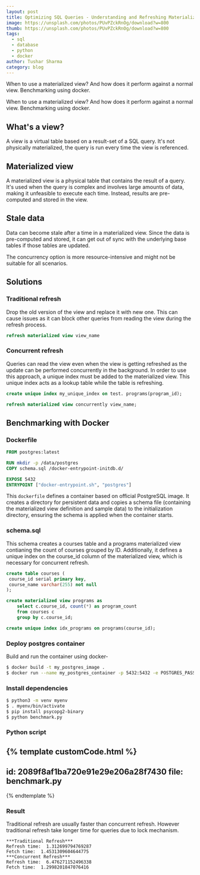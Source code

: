 ```yaml
---
layout: post
title: Optimizing SQL Queries - Understanding and Refreshing Materialized Views
image: https://unsplash.com/photos/PUvPZckRnOg/download?w=800
thumb: https://unsplash.com/photos/PUvPZckRnOg/download?w=800
tags:
  - sql
  - database
  - python
  - docker
author: Tushar Sharma
category: blog
---
```


When to use a materialized view? And how does it perform against a normal view. Benchmarking using docker.<!-- truncate_here -->

When to use a materialized view? And how does it perform against a normal view. Benchmarking using docker.

## What's a view?

A view is a virtual table based on a result-set of a SQL query. It's not physically materialized, the query is run every time the view is referenced.

## Materialized view

A materialized view is a physical table that contains the result of a query. It's used when the query is complex and involves large amounts of data, making it unfeasible to execute each time. Instead, results are pre-computed and stored in the view.

## Stale data

Data can become stale after a time in a materialized view. Since the data is pre-computed and stored, it can get out of sync with the underlying base tables if those tables are updated.

The concurrency option is more resource-intensive and might not be suitable for all scenarios.


## Solutions 

### Traditional refresh

Drop the old version of the view and replace it with new one. This can cause issues as it can block other queries from reading the view during the refresh process.

```sql
refresh materialized view view_name
```

### Concurrent refresh

Queries can read the view even when the view is getting refreshed as the update can be performed concurrently in the background. In order to use this approach, a unique index must be added to the materialized view. This unique index acts as a lookup table while the table is refreshing.

```sql
create unique index my_unique_index on test. programs(program_id);

refresh materialized view concurrently view_name;
```

##  Benchmarking with Docker

### Dockerfile

```dockerfile
FROM postgres:latest

RUN mkdir -p /data/postgres
COPY schema.sql /docker-entrypoint-initdb.d/

EXPOSE 5432
ENTRYPOINT ["docker-entrypoint.sh", "postgres"]
```

This `dockerfile` defines a container based on official PostgreSQL image. It creates a directory for persistent data and copies a schema file (containing the materialized view definition and sample data) to the initialization directory, ensuring the schema is applied when the container starts.

### schema.sql

This schema creates a courses table and a programs materialized view contianing the count of courses grouped by ID. Additionally, it defines a unique index on the course_id column of the materialized view, which is necessary for concurrent refresh.

```sql
create table courses (
 course_id serial primary key,
 course_name varchar(255) not null
);

create materialized view programs as 
    select c.course_id, count(*) as program_count
    from courses c 
    group by c.course_id;

create unique index idx_programs on programs(course_id);
```

### Deploy postgres container

Build and run the container using docker- 

```bash
$ docker build -t my_postgres_image .
$ docker run --name my_postgres_container -p 5432:5432 -e POSTGRES_PASSWORD=password my_postgres_image
```

### Install dependencies


```bash
$ python3 -m venv myenv 
$ . myenv/bin/activate
$ pip install psycopg2-binary
$ python benchmark.py
```

### Python script

{% template  customCode.html %}
---
id: 2089f8af1ba720e91e29e206a28f7430
file: benchmark.py
---
{% endtemplate %}

### Result

Traditional refresh are usually faster than concurrent refresh. However traditional refresh take longer time for queries due to lock mechanism.

```
***Traditional Refresh***
Refresh time:  1.312699794769287
Fetch time:  1.4531309604644775
***Concurrent Refresh***
Refresh time:  6.476271152496338
Fetch time:  1.2998201847076416
```